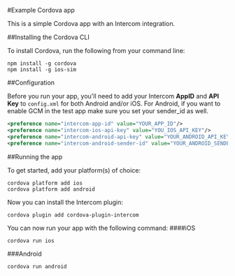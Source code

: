 #Example Cordova app

This is a simple Cordova app with an Intercom integration.

##Installing the Cordova CLI

To install Cordova, run the following from your command line:

```
npm install -g cordova
npm install -g ios-sim
```

##Configuration

Before you run your app, you'll need to add your Intercom **AppID** and **API Key** to `config.xml` for both Android and/or iOS.
For Android, if you want to enable GCM in the test app make sure you set your sender_id as well.
```xml
<preference name="intercom-app-id" value="YOUR_APP_ID"/>
<preference name="intercom-ios-api-key" value="YOU_IOS_API_KEY"/>
<preference name="intercom-android-api-key" value="YOUR_ANDROID_API_KEY"/>
<preference name="intercom-android-sender-id" value="YOUR_ANDROID_SENDER_ID"/>
```

##Running the app

To get started, add your platform(s) of choice:

```
cordova platform add ios
cordova platform add android
```

Now you can install the Intercom plugin:

```
cordova plugin add cordova-plugin-intercom
```
You can now run your app with the following command:
####iOS
```
cordova run ios
```
###Android
```
cordova run android
```
